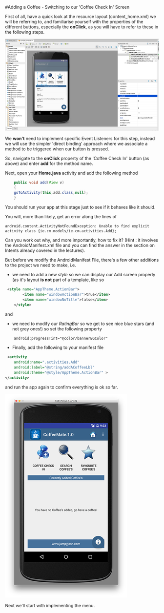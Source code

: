 #Adding a Coffee - Switching to our 'Coffee Check In' Screen

First of all, have a quick look at the resource layout (content_home.xml) we will be referring to, and familiarise yourself with the properties of the different buttons, especially the <b>onClick</b>, as you will have to refer to these in the following steps.

![](../img/lab2s201.png)

We <b>won't</b> need to implement specific Event Listeners for this step, instead we will use the simpler 'direct binding' approach where we associate a method to be triggered when our button is pressed. 

So, navigate to the <b>onClick</b> property of the 'Coffee Check In' button (as above) and enter <b>add</b> for the method name.

Next, open your <b>Home.java</b> activity and add the following method

~~~java
    public void add(View v)
    {
    goToActivity(this,add.class,null);
    }
~~~

You should run your app at this stage just to see if it behaves like it should.

You will, more than likely, get an error along the lines of 

~~~
android.content.ActivityNotFoundException: Unable to find explicit activity class {ie.cm.models/ie.cm.activities.Add};
~~~



Can you work out why, and more importantly, how to fix it? (Hint : it involves the AndroidManifest.xml file and you can find the answer in the section on Intents already covered in the lectures).

But before we modify the AndroidManifest File, there's a few other additions to the project we need to make, i.e. 

* we need to add a new <i>style</i> so we can display our Add screen properly (as it's layout <b>is not</b> part of a template, like so

~~~XML
 <style name="AppTheme.ActionBar">
        <item name="windowActionBar">true</item>
        <item name="windowNoTitle">false</item>
    </style>
~~~
and

* we need to modify our <i>RatingBar</i> so we get to see nice blue stars (and not grey ones!) so set the following property

~~~XML
    android:progressTint="@color/bannerBGColor"
~~~

* Finally, add the following to your manifest file

~~~xml
 <activity
    android:name=".activities.Add"
    android:label="@string/addACoffeeLbl"
    android:theme="@style/AppTheme.ActionBar" >
</activity>
~~~

and run the app again to confirm everything is ok so far.

![](../img/starterapp1.png)

Next we'll start with implementing the menu.